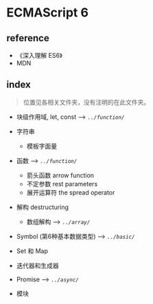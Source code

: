 # ECMAScript 6

## reference
- 《深入理解 ES6》
- MDN

## index

> 位置见各相关文件夹，没有注明的在此文件夹。

- 块级作用域, let, const --> _`../function/`_
- 字符串
    - 模板字面量
- 函数 --> _`../function/`_
    - 箭头函数 arrow function
    - 不定参数 rest parameters
    - 展开运算符 the spread operator

- 解构 destructuring
    - 数组解构 --> _`../array/`_

- Symbol (第6种基本数据类型) --> _`../basic/`_
- Set 和 Map
- 迭代器和生成器

- Promise --> _`../async/`_
- 模块